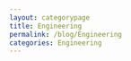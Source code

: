 ```yaml
---
layout: categorypage
title: Engineering
permalink: /blog/Engineering
categories: Engineering
---
```

